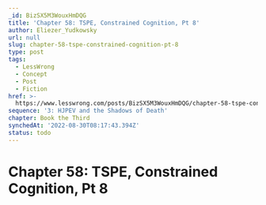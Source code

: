 ```yaml
---
_id: BizSX5M3WouxHmDQG
title: 'Chapter 58: TSPE, Constrained Cognition, Pt 8'
author: Eliezer_Yudkowsky
url: null
slug: chapter-58-tspe-constrained-cognition-pt-8
type: post
tags:
  - LessWrong
  - Concept
  - Post
  - Fiction
href: >-
  https://www.lesswrong.com/posts/BizSX5M3WouxHmDQG/chapter-58-tspe-constrained-cognition-pt-8
sequence: '3: HJPEV and the Shadows of Death'
chapter: Book the Third
synchedAt: '2022-08-30T08:17:43.394Z'
status: todo
---
```


# Chapter 58: TSPE, Constrained Cognition, Pt 8
